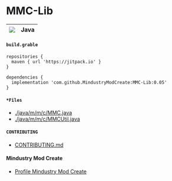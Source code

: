# MMC-Lib
| [![](https://jitpack.io/v/MindustryModCreate/MMC-Lib.svg)](https://jitpack.io/#MindustryModCreate/MMC-Lib) | Java |
|-|-|

#### `build.grable`
```
repositories {
  maven { url 'https://jitpack.io' }
}

dependencies {
  implementation 'com.github.MindustryModCreate:MMC-Lib:0.05'
}
```

#### `*Files`
* [./java/m/m/c/MMC.java](https://github.com/MindustryModCreate/MMC-Lib/blob/main/lib/src/main/java/m/m/c/MMC.java)
* [./java/m/m/c/MMCUtil.java](https://github.com/MindustryModCreate/MMC-Lib/blob/main/lib/src/main/java/m/m/c/MMCUtil.java)

#### `CONTRIBUTING`
* [CONTRIBUTING.md](https://github.com/MindustryModCreate/MMC-Lib/blob/main/CONTRIBUTING.md)

#### Mindustry Mod Create
* [Profile Mindustry Mod Create](https://github.com/MindustryModCreate/MindustryModCreate)

